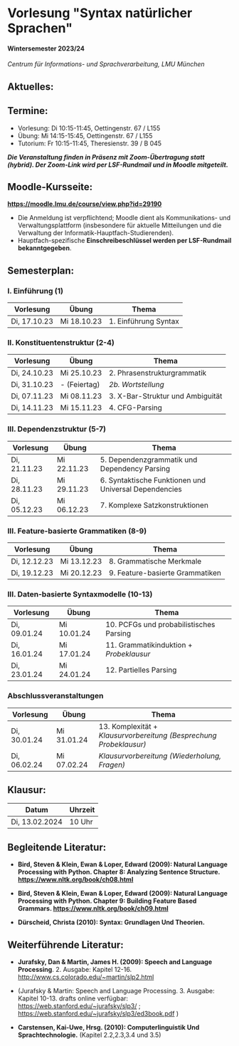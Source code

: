 # Vorlesung "Syntax natürlicher Sprachen"

#### Wintersemester 2023/24

*Centrum für Informations- und Sprachverarbeitung, LMU München*


## Aktuelles:


## Termine:

- Vorlesung: Di 10:15-11:45, Oettingenstr. 67 / L155
- Übung: Mi 14:15-15:45, Oettingenstr. 67 / L155
- Tutorium: Fr 10:15-11:45, Theresienstr. 39 / B 045

***Die Veranstaltung finden in Präsenz mit Zoom-Übertragung statt (hybrid). Der Zoom-Link wird per LSF-Rundmail und in Moodle mitgeteilt.***



## Moodle-Kursseite:

**https://moodle.lmu.de/course/view.php?id=29190**

- Die Anmeldung ist verpflichtend; Moodle dient als Kommunikations- und Verwaltungsplattform (insbesondere für aktuelle Mitteilungen und die Verwaltung der Informatik-Hauptfach-Studierenden).
- Hauptfach-spezifische **Einschreibeschlüssel werden per LSF-Rundmail bekanntgegeben**.




## Semesterplan:

### I. Einführung (1)

| Vorlesung |  Übung | Thema 
| ------------- | ------------- | ------------- | 
| Di, 17.10.23 | Mi 18.10.23 | 1. Einführung Syntax | 


### II. Konstituentenstruktur (2-4)

| Vorlesung |  Übung | Thema 
| ------------- | ------------- | ------------- | 
| Di, 24.10.23 | Mi 25.10.23 | 2. Phrasenstrukturgrammatik | 
| Di, 31.10.23 | - (Feiertag) | *2b. Wortstellung* | 
| Di, 07.11.23 | Mi 08.11.23 | 3. X-Bar-Struktur und Ambiguität | 
| Di, 14.11.23 | Mi 15.11.23 | 4. CFG-Parsing | 


### III. Dependenzstruktur (5-7)

| Vorlesung |  Übung | Thema 
| ------------- | ------------- | ------------- | 
| Di, 21.11.23 | Mi 22.11.23 | 5. Dependenzgrammatik und Dependency Parsing | 
| Di, 28.11.23 | Mi 29.11.23 | 6. Syntaktische Funktionen und Universal Dependencies | 
| Di, 05.12.23 | Mi 06.12.23 | 7. Komplexe Satzkonstruktionen | 


### III. Feature-basierte Grammatiken (8-9)

| Vorlesung |  Übung | Thema 
| ------------- | ------------- | ------------- | 
| Di, 12.12.23 | Mi 13.12.23 | 8. Grammatische Merkmale | 
| Di, 19.12.23 | Mi 20.12.23 | 9. Feature-basierte Grammatiken | 


### III. Daten-basierte Syntaxmodelle (10-13)

| Vorlesung |  Übung | Thema 
| ------------- | ------------- | ------------- | 
| Di, 09.01.24 | Mi 10.01.24 | 10. PCFGs und probabilistisches Parsing | 
| Di, 16.01.24 | Mi 17.01.24 | 11. Grammatikinduktion + *Probeklausur* | 
| Di, 23.01.24 | Mi 24.01.24 | 12. Partielles Parsing | 



### Abschlussveranstaltungen

| Vorlesung |  Übung | Thema 
| ------------- | ------------- | ------------- | 
| Di, 30.01.24 | Mi 31.01.24 | 13. Komplexität + *Klausurvorbereitung (Besprechung Probeklausur)* | 
| Di, 06.02.24 | Mi 07.02.24 | *Klausurvorbereitung (Wiederholung, Fragen)* | 



## Klausur:

| Datum  | Uhrzeit | 
| ------------- | ------------- | 
|  Di, 13.02.2024 |  10 Uhr   | 



## Begleitende Literatur:

- **Bird, Steven & Klein, Ewan & Loper, Edward (2009): Natural Language Processing with Python. Chapter 8: Analyzing Sentence Structure. https://www.nltk.org/book/ch08.html** 

- **Bird, Steven & Klein, Ewan & Loper, Edward (2009): Natural Language Processing with Python. Chapter 9: Building Feature Based Grammars. https://www.nltk.org/book/ch09.html** 

- **Dürscheid, Christa (2010): Syntax: Grundlagen Und Theorien.**

## Weiterführende Literatur:

- **Jurafsky, Dan & Martin, James H. (2009): Speech and Language Processing**. 2. Ausgabe: Kapitel 12-16. http://www.cs.colorado.edu/~martin/slp2.html 
- (Jurafsky & Martin: Speech and Language Processing. 3. Ausgabe: Kapitel 10-13. drafts online verfügbar: https://web.stanford.edu/~jurafsky/slp3/ ; https://web.stanford.edu/~jurafsky/slp3/ed3book.pdf )

- **Carstensen, Kai-Uwe, Hrsg. (2010): Computerlinguistik Und Sprachtechnologie.** (Kapitel 2.2,2.3,3.4 und 3.5)